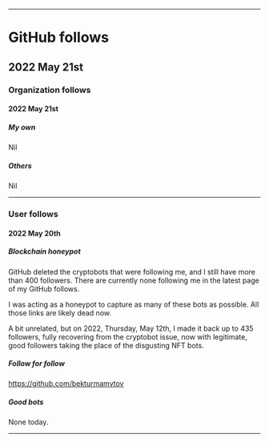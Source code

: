 
***

# GitHub follows

## 2022 May 21st

### Organization follows

#### 2022 May 21st

##### My own

Nil

##### Others

Nil

***

### User follows

#### 2022 May 20th

##### Blockchain honeypot

GitHub deleted the cryptobots that were following me, and I still have more than 400 followers. There are currently none following me in the latest page of my GitHub follows.

I was acting as a honeypot to capture as many of these bots as possible. All those links are likely dead now.

A bit unrelated, but on 2022, Thursday, May 12th, I made it back up to 435 followers, fully recovering from the cryptobot issue, now with legitimate, good followers taking the place of the disgusting NFT bots.

##### Follow for follow

https://github.com/bekturmamytov

##### Good bots

None today.

***

<!-- TODO: Todays entries

##### Follow for follow

https://github.com/bekturmamytov

END: TODO !-->


